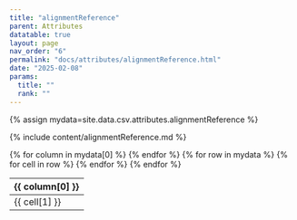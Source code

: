 ```yaml
---
title: "alignmentReference"
parent: Attributes
datatable: true
layout: page
nav_order: "6"
permalink: "docs/attributes/alignmentReference.html"
date: "2025-02-08"
params:
  title: ""
  rank: ""
---
```

{% assign mydata=site.data.csv.attributes.alignmentReference %} 

{% include content/alignmentReference.md %}

<table id="myTable" class="display" style="width:100%">
    <thead>
    {% for column in mydata[0] %}
        <th>{{ column[0] }}</th>
    {% endfor %}
    </thead>
    <tbody>
    {% for row in mydata %}
        <tr>
        {% for cell in row %}
            <td>{{ cell[1] }}</td>
        {% endfor %}
        </tr>
    {% endfor %}
    </tbody>
</table>
<script type="text/javascript">
  $(document).ready(function () {
    $('#myTable').DataTable({
      responsive: true,
      deferRender: false,
      paging: false,
      order: [],
    });
  });
</script>
